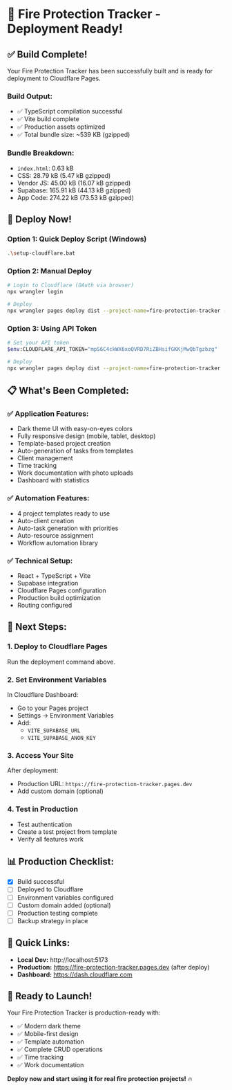 # 🚀 Fire Protection Tracker - Deployment Ready!

## ✅ **Build Complete!**

Your Fire Protection Tracker has been successfully built and is ready for deployment to Cloudflare Pages.

### **Build Output:**
- ✅ TypeScript compilation successful
- ✅ Vite build complete
- ✅ Production assets optimized
- ✅ Total bundle size: ~539 KB (gzipped)

### **Bundle Breakdown:**
- `index.html`: 0.63 kB
- CSS: 28.79 kB (5.47 kB gzipped)
- Vendor JS: 45.00 kB (16.07 kB gzipped)
- Supabase: 165.91 kB (44.13 kB gzipped)
- App Code: 274.22 kB (73.53 kB gzipped)

## 🚀 **Deploy Now!**

### **Option 1: Quick Deploy Script (Windows)**
```bash
.\setup-cloudflare.bat
```

### **Option 2: Manual Deploy**
```bash
# Login to Cloudflare (OAuth via browser)
npx wrangler login

# Deploy
npx wrangler pages deploy dist --project-name=fire-protection-tracker --compatibility-date=2024-01-01
```

### **Option 3: Using API Token**
```bash
# Set your API token
$env:CLOUDFLARE_API_TOKEN="mpS6C4ckWX6xoQVRD7RiZBHsifGKKjMwQbTgzbzg"

# Deploy
npx wrangler pages deploy dist --project-name=fire-protection-tracker
```

## 📋 **What's Been Completed:**

### **✅ Application Features:**
- Dark theme UI with easy-on-eyes colors
- Fully responsive design (mobile, tablet, desktop)
- Template-based project creation
- Auto-generation of tasks from templates
- Client management
- Time tracking
- Work documentation with photo uploads
- Dashboard with statistics

### **✅ Automation Features:**
- 4 project templates ready to use
- Auto-client creation
- Auto-task generation with priorities
- Auto-resource assignment
- Workflow automation library

### **✅ Technical Setup:**
- React + TypeScript + Vite
- Supabase integration
- Cloudflare Pages configuration
- Production build optimization
- Routing configured

## 🎯 **Next Steps:**

### **1. Deploy to Cloudflare Pages**
Run the deployment command above.

### **2. Set Environment Variables**
In Cloudflare Dashboard:
- Go to your Pages project
- Settings → Environment Variables
- Add:
  - `VITE_SUPABASE_URL`
  - `VITE_SUPABASE_ANON_KEY`

### **3. Access Your Site**
After deployment:
- Production URL: `https://fire-protection-tracker.pages.dev`
- Add custom domain (optional)

### **4. Test in Production**
- Test authentication
- Create a test project from template
- Verify all features work

## 📊 **Production Checklist:**

- [x] Build successful
- [ ] Deployed to Cloudflare
- [ ] Environment variables configured
- [ ] Custom domain added (optional)
- [ ] Production testing complete
- [ ] Backup strategy in place

## 🔗 **Quick Links:**

- **Local Dev:** http://localhost:5173
- **Production:** https://fire-protection-tracker.pages.dev (after deploy)
- **Dashboard:** https://dash.cloudflare.com

## 🎉 **Ready to Launch!**

Your Fire Protection Tracker is production-ready with:
- ✅ Modern dark theme
- ✅ Mobile-first design
- ✅ Template automation
- ✅ Complete CRUD operations
- ✅ Time tracking
- ✅ Work documentation

**Deploy now and start using it for real fire protection projects!** 🔥



